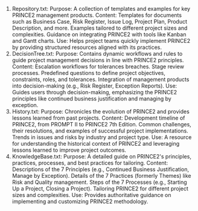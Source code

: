 1. Repository.txt​:
Purpose: A collection of templates and examples for key PRINCE2 management products.
Content:
Templates for documents such as Business Case, Risk Register, Issue Log, Project Plan, Product Description, and more.
Examples tailored to different project sizes and complexities.
Guidance on integrating PRINCE2 with tools like Kanban and Gantt charts.
Use: Helps project teams quickly implement PRINCE2 by providing structured resources aligned with its practices.
2. DecisionTree.txt​:
Purpose: Contains dynamic workflows and rules to guide project management decisions in line with PRINCE2 principles.
Content:
Escalation workflows for tolerances breaches.
Stage review processes.
Predefined questions to define project objectives, constraints, roles, and tolerances.
Integration of management products into decision-making (e.g., Risk Register, Exception Reports).
Use: Guides users through decision-making, emphasizing the PRINCE2 principles like continued business justification and managing by exception.
3. History.txt​:
Purpose: Chronicles the evolution of PRINCE2 and provides lessons learned from past projects.
Content:
Development timeline of PRINCE2, from PROMPT II to PRINCE2 7th Edition.
Common challenges, their resolutions, and examples of successful project implementations.
Trends in issues and risks by industry and project type.
Use: A resource for understanding the historical context of PRINCE2 and leveraging lessons learned to improve project outcomes.
4. KnowledgeBase.txt​:
Purpose: A detailed guide on PRINCE2's principles, practices, processes, and best practices for tailoring.
Content:
Descriptions of the 7 Principles (e.g., Continued Business Justification, Manage by Exception).
Details of the 7 Practices (formerly Themes) like Risk and Quality management.
Steps of the 7 Processes (e.g., Starting Up a Project, Closing a Project).
Tailoring PRINCE2 for different project sizes and complexities.
Use: Provides authoritative guidance on implementing and customizing PRINCE2 methodology.

